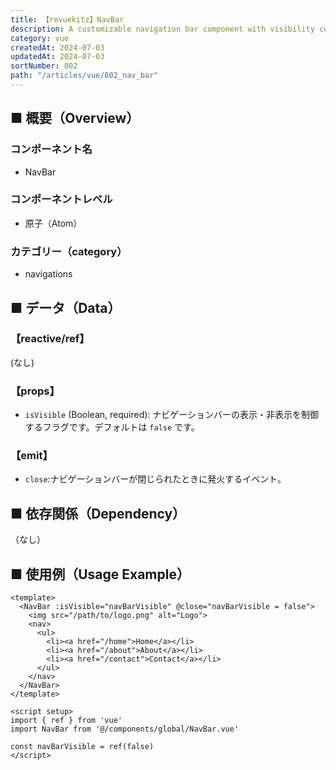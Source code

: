```yaml
---
title: 【revuekitz】NavBar
description: A customizable navigation bar component with visibility control and slot content.
category: vue
createdAt: 2024-07-03
updatedAt: 2024-07-03
sortNumber: 802
path: "/articles/vue/802_nav_bar"
---
```


<nuxt-content-wrapper>

## ■ 概要（Overview）
### コンポーネント名
- NavBar

### コンポーネントレベル
- 原子（Atom）

### カテゴリー（category）
- navigations

## ■ データ（Data）
### 【reactive/ref】
(なし)

### 【props】
- `isVisible` (Boolean, required): ナビゲーションバーの表示・非表示を制御するフラグです。デフォルトは `false` です。

### 【emit】
- `close`:ナビゲーションバーが閉じられたときに発火するイベント。

## ■ 依存関係（Dependency）
（なし）

## ■ 使用例（Usage Example）

```vue
<template>
  <NavBar :isVisible="navBarVisible" @close="navBarVisible = false">
    <img src="/path/to/logo.png" alt="Logo">
    <nav>
      <ul>
        <li><a href="/home">Home</a></li>
        <li><a href="/about">About</a></li>
        <li><a href="/contact">Contact</a></li>
      </ul>
    </nav>
  </NavBar>
</template>

<script setup>
import { ref } from 'vue'
import NavBar from '@/components/global/NavBar.vue'

const navBarVisible = ref(false)
</script>

```

</nuxt-content-wrapper>